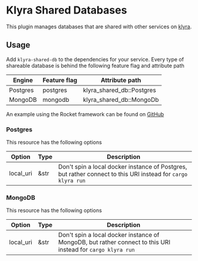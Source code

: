 # Klyra Shared Databases

This plugin manages databases that are shared with other services on [klyra](https://www.klyra.rs).

## Usage

Add `klyra-shared-db` to the dependencies for your service. Every type of shareable database is behind the following feature flag and attribute path

| Engine   | Feature flag | Attribute path              |
|----------|--------------|-----------------------------|
| Postgres | postgres     | klyra_shared_db::Postgres |
| MongoDB  | mongodb      | klyra_shared_db::MongoDb  |

An example using the Rocket framework can be found on [GitHub](https://github.com/klyra-hq/examples/tree/main/rocket/postgres)

### Postgres

This resource has the following options

| Option    | Type | Description                                                                                                    |
|-----------|------|----------------------------------------------------------------------------------------------------------------|
| local_uri | &str | Don't spin a local docker instance of Postgres, but rather connect to this URI instead for `cargo klyra run` |

### MongoDB

This resource has the following options

| Option    | Type | Description                                                                                                   |
|-----------|------|---------------------------------------------------------------------------------------------------------------|
| local_uri | &str | Don't spin a local docker instance of MongoDB, but rather connect to this URI instead for `cargo klyra run` |
